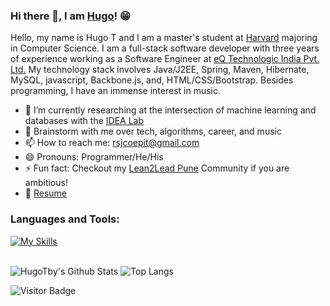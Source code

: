 ### Hi there 👋, I am [Hugo](https://HugoTby.github.io/)! 😁

Hello, my name is Hugo T and I am a master's student at [Harvard](https://eecs.oregonstate.edu/) majoring in Computer Science. I am a full-stack software developer with three years of experience working as a Software Engineer at [eQ Technologic India Pvt. Ltd.](https://www.1eq.com/) My technology stack involves Java/J2EE, Spring, Maven, Hibernate, MySQL, javascript, Backbone.js, and, HTML/CSS/Bootstrap. Besides programming, I have an immense interest in music.

- 🔭 I’m currently researching at the intersection of machine learning and databases with the [IDEA Lab](http://web.engr.oregonstate.edu/~termehca/)
- 💬 Brainstorm with me over tech, algorithms, career, and music 
- 📫 How to reach me: rsjcoepit@gmail.com
- 😄 Pronouns: Programmer/He/His
- ⚡ Fun fact: Checkout my [Lean2Lead Pune](https://www.linkedin.com/in/lean2lead-pune-bbb92a169) Community if you are ambitious!
- 📝 [Resume](https://rusty-sj.github.io/media/Rashmi_Jadhav.pdf)

### Languages and Tools:

[![My Skills](https://skillicons.dev/icons?i=html,css,js,c,cpp,java,git,github)](https://skillicons.dev)
<br />
<br />

![HugoTby's Github Stats](https://github-readme-stats.vercel.app/api?username=HugoTby&theme=dark&show_icons=true)
![Top Langs](https://github-readme-stats.vercel.app/api/top-langs/?username=HugoTby&hide=TeX&layout=compact)


![Visitor Badge](https://visitor-badge.laobi.icu/badge?page_id=HugoTby.HugoTby)
